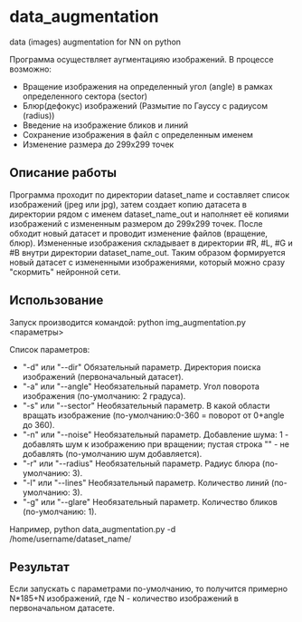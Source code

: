 # data_augmentation
data (images) augmentation for NN on python

Программа осуществляет аугментацияю изображений.
В процессе возможно:
* Вращение изображения на определенный угол (angle) в рамках определенного сектора (sector)
* Блюр(дефокус) изображений (Размытие по Гауссу с радиусом (radius))
* Введение на изображение бликов и линий
* Сохранение изображения в файл с определенным именем  
* Изменение размера до 299х299 точек  
  
## Описание работы
Программа проходит по директории dataset_name и составляет список изображений (jpeg или jpg), затем создает копию датасета в директории рядом c именем dataset_name_out и наполняет её копиями изображений с измененным размером до 299х299 точек. После обходит новый датасет и проводит изменение файлов (вращениe, блюр). Измененные изображения складывает в директории #R, #L, #G и #B внутри директории dataset_name_out. Таким образом формируется новый датасет с измененными изображениями, который можно сразу "скормить" нейронной сети.  
  
## Использование
Запуск производится командой: python img_augmentation.py <параметры>  
  
Список параметров:
* "-d" или "--dir" Обязательный параметр. Директория поиска изображений (первоначальный датасет).  
* "-a" или "--angle" Необязательный параметр. Угол поворота изображения (по-умолчанию: 2 градуса).  
* "-s" или "--sector" Необязательный параметр. В какой области вращать изображение (по-умолчанию:0-360 = поворот от 0+angle до 360).  
* "-n" или "--noise" Необязательный параметр. Добавление шума: 1 - добавлять шум к изображению при вращении; пустая строка "" - не добавлять (по-умолчанию шум добавляется).  
* "-r" или "--radius" Необязательный параметр. Радиус блюра (по-умолчанию: 3).  
* "-l" или "--lines" Необязательный параметр. Количество линий (по-умолчанию: 3).  
* "-g" или "--glare" Необязательный параметр. Количество бликов (по-умолчанию: 1).  
   
Например, python data_augmentation.py -d /home/username/dataset_name/
  
## Результат  
Если запускать с параметрами по-умолчанию, то получится примерно N*185+N изображений, где N - количество изображений в первоначальном датасете.  
  
